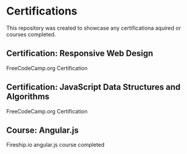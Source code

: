 # Certifications
This repository was created to showcase any certificationa aquired or courses completed.

## Certification: Responsive Web Design
FreeCodeCamp.org Certification

## Certification: JavaScript Data Structures and Algorithms
FreeCodeCamp.org Certification

## Course: Angular.js
Fireship.io angular.js course completed
